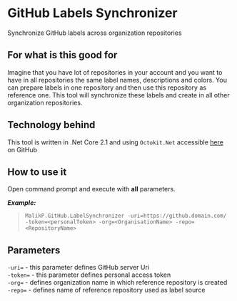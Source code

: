 # GitHub Labels Synchronizer
Synchronize GitHub labels across organization repositories

## For what is this good for
Imagine that you have lot of repositories in your account and you want to have in all repositories the same label names, descriptions and colors. You can prepare labels in one repository and then use this repository as reference one. This tool will synchronize these labels and create in all other organization repositories.

## Technology behind
This tool is written in .Net Core 2.1 and using `Octokit.Net` accessible [here](https://github.com/octokit/octokit.net) on GitHub 

## How to use it
Open command prompt and execute with **all** parameters.

**_Example:_**
> `MalikP.GitHub.LabelSynchronizer -uri=https://github.domain.com/ -token=<personalToken> -org=<OrganisationName> -repo=<RepositoryName>` 


## Parameters
`-uri=` - this parameter defines GitHub server Uri <br/>
`-token=` - this parameter defines personal access token <br/>
`-org=` - defines organization name in which reference repository is created <br/>
`-repo=` - defines name of reference repository used as label source <br/>
